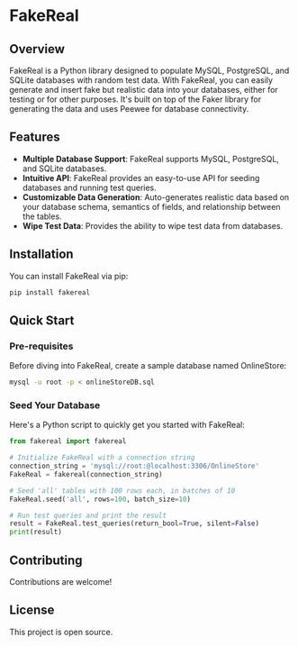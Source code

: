 # FakeReal

## Overview

FakeReal is a Python library designed to populate MySQL, PostgreSQL, and SQLite databases with random test data. With FakeReal, you can easily generate and insert fake but realistic data into your databases, either for testing or for other purposes. It's built on top of the Faker library for generating the data and uses Peewee for database connectivity.

## Features

- **Multiple Database Support**: FakeReal supports MySQL, PostgreSQL, and SQLite databases.
- **Intuitive API**: FakeReal provides an easy-to-use API for seeding databases and running test queries.
- **Customizable Data Generation**: Auto-generates realistic data based on your database schema, semantics of fields, and relationship between the tables.
- **Wipe Test Data**: Provides the ability to wipe test data from databases.

## Installation

You can install FakeReal via pip:

```bash
pip install fakereal
```

## Quick Start
### Pre-requisites
Before diving into FakeReal, create a sample database named OnlineStore:

```bash
mysql -u root -p < onlineStoreDB.sql
```

### Seed Your Database
Here's a Python script to quickly get you started with FakeReal:

```python
from fakereal import fakereal

# Initialize FakeReal with a connection string
connection_string = 'mysql://root:@localhost:3306/OnlineStore'
FakeReal = fakereal(connection_string)

# Seed 'all' tables with 100 rows each, in batches of 10
FakeReal.seed('all', rows=100, batch_size=10)

# Run test queries and print the result
result = FakeReal.test_queries(return_bool=True, silent=False)
print(result)
```

## Contributing
Contributions are welcome! 

## License
This project is open source.

